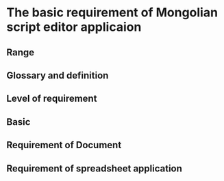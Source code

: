 # The basic requirement of  Mongolian script editor applicaion

## Range

## Glossary and definition

## Level of requirement

## Basic

## Requirement of  Document

## Requirement of spreadsheet ᠎application


